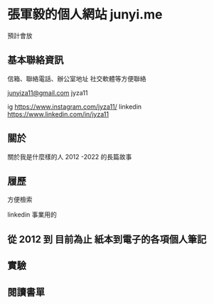 # 張軍毅的個人網站 junyi.me 

預計會放
## 基本聯絡資訊 

信箱、聯絡電話、辦公室地址
社交軟體等方便聯絡 

junyiza11@gmail.com
jyza11 

ig https://www.instagram.com/jyza11/
linkedin  https://www.linkedin.com/in/jyza11 
## 關於 

關於我是什麼樣的人 
2012 -2022 的長篇故事
## 履歷 

方便檢索 
 
linkedin 事業用的 

## 從 2012 到 目前為止 紙本到電子的各項個人筆記
## 實驗
## 閱讀書單 

